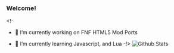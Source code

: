 ### Welcome!
<!-
- 🔭 I’m currently working on FNF HTML5 Mod Ports

- 🌱 I’m currently learning Javascript, and Lua
-!>
![Github Stats](https://github-readme-stats.vercel.app/api?username=SuperTeamXP&theme=radical)
